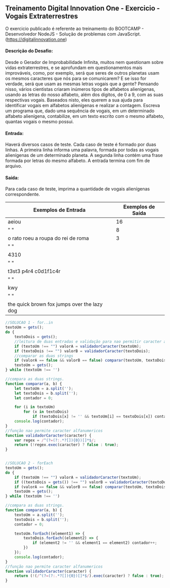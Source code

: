 ## Treinamento Digital Innovation One - Exercicio - Vogais Extraterrestres

O exercicio publicado é referente ao treinamento do BOOTCAMP - Desenvolvedor NodeJS -  Solução de problemas com JavaScript.
(https://digitalinnovation.one)

#### Descrição do Desafio:

Desde o Gerador de Improbabilidade Infinita, muitos nem questionam sobre vidas extraterrestres, e se aprofundam em questionamentos mais improváveis, como, por exemplo, será que seres de outros planetas usam os mesmos caracteres que nós para se comunicarem? E se isso for verdade, será que usam as mesmas letras vogais que a gente? Pensando nisso, vários cientistas criaram inúmeros tipos de alfabetos alienígenas, usando as letras do nosso alfabeto, além dos dígitos, de 0 a 9, com as suas respectivas vogais. Baseados nisto, eles querem a sua ajuda para identificar vogais em alfabetos alienígenas e realizar a contagem.
Escreva um programa que, dado uma sequência de vogais, em um determinado alfabeto alienígena, contabilize, em um texto escrito com o mesmo alfabeto, quantas vogais o mesmo possui.


#### Entrada:

Haverá diversos casos de teste. Cada caso de teste é formado por duas linhas. A primeira linha informa uma palavra, formada por todas as vogais alienígenas de um determinado planeta. A segunda linha contém uma frase formada por letras do mesmo alfabeto. A entrada termina com fim de arquivo.

#### Saída:

Para cada caso de teste, imprima a quantidade de vogais alienígenas correspondente.

Exemplos de Entrada  | Exemplos de Saída
------------- | -------------
aeiou | 16
" " | 8
o rato roeu a roupa do rei de roma | 3
" " |
4310 |
" " |
t3st3 p4r4 c0d1f1c4r |
" " |
kwy |
" " |
the quick brown fox jumps over the lazy dog |


```javascript
//SOLUCAO 1 - for..in
textoUm = gets();
do {
    textoDois = gets();
    //leitura de duas entradas e validação para nao permitir caracter alfanumerico.
    if (textoUm !== "") valorA = validadorCaracter(textoUm);
    if (textoDois !== "") valorB = validadorCaracter(textoDois);
    //comparar as duas strings
    if (valorA == false && valorB == false) comparar(textoUm, textoDois);
    textoUm = gets();
} while (textoUm !== '')

//compara as duas strings.
function comparar(a, b) {
    let textoUm = a.split('');
    let textoDois = b.split('');
    let contador = 0;

    for (i in textoUm)
        for (x in textoDois)
            if (textoDois[x] != '' && textoUm[i] == textoDois[x]) contador++;
    console.log(contador);
}
//função nao permite caracter alfanumericos
function validadorCaracter(caracter) {
    var regex = /^(?=(?:.*?[]){0})[]*$/;
    return (!regex.exec(caracter) ? false : true);
}


//SOLUCAO 2 - forEach
textoUm = gets();
do {
    if (textoUm !== "") valorA = validadorCaracter(textoUm);
    if ((textoDois = gets()) !== "") valorB = validadorCaracter(textoDois);
    if (valorA == false && valorB == false) comparar(textoUm, textoDois);
    textoUm = gets();
} while (textoUm !== '')

//compara as duas strings.
function comparar(a, b) {
    textoUm = a.split('');
    textoDois = b.split('');
    contador = 0;

    textoUm.forEach((element1) => {
        textoDois.forEach((element2) => {
            if (element2 != '' && element1 == element2) contador++;
        })
    });
    console.log(contador);
}
//função nao permite caracter alfanumericos
function validadorCaracter(caracter) {
    return (!(/^(?=(?:.*?[]){0})[]*$/).exec(caracter) ? false : true);
}

```
